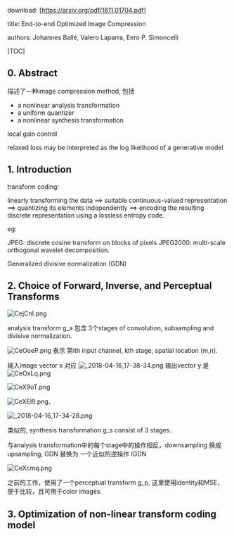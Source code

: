 download:   [https://arxiv.org/pdf/1611.01704.pdf]

title:  End-to-end Optimized Image Compression

authors:   Johannes Ballé, Valero Laparra, Eero P. Simoncelli

[TOC]

## 0. Abstract

描述了一种image compression method, 包括

* a nonlinear analysis transformation
* a uniform quantizer
* a nonlinear synthesis transformation

local gain control

relaxed loss may be interpreted as the log likelihood of a generative model

## 1. Introduction

transform coding:

linearly transforming the data ==>  suitable continuous-valued representation ==> quantizing its elements independently ==> encoding the resulting discrete representation using a lossless entropy code.

eg:

JPEG:   discrete cosine transform on blocks of pixels
JPEG2000:  multi-scale orthogonal wavelet decomposition.

Generalized divisive normalization (GDN)

## 2. Choice of Forward, Inverse, and Perceptual Transforms


![CejCnI.png](https://s1.ax1x.com/2018/04/16/CejCnI.png)


analysis transform g_a 包含 3个stages of convolution, subsampling and divisive normalization.


![CeOoeP.png](https://s1.ax1x.com/2018/04/16/CeOoeP.png)
表示 第ith input channel, kth stage, spatial location (m,n).

输入image vector x 对应 ![_2018-04-16_17-38-34.png](https://a.photo/images/2018/04/16/_2018-04-16_17-38-34.png)
输出vector y 是 ![CeOxLq.png](https://s1.ax1x.com/2018/04/16/CeOxLq.png)

![CeX9oT.png](https://s1.ax1x.com/2018/04/16/CeX9oT.png)

![CeXEl9.png](https://s1.ax1x.com/2018/04/16/CeXEl9.png)、

![_2018-04-16_17-34-28.png](https://a.photo/images/2018/04/16/_2018-04-16_17-34-28.png)


类似的, synthesis transformation g_s consist of 3 stages.

与analysis transformation中的每个stage中的操作相反，downsampling 换成 upsampling, GDN 替换为 一个近似的逆操作 IGDN

![CeXcmq.png](https://s1.ax1x.com/2018/04/16/CeXcmq.png)

之前的工作，使用了一个perceptual transform g_p,  这里使用identity和MSE， 便于比较，且可用于color images.


## 3. Optimization of non-linear transform coding model

